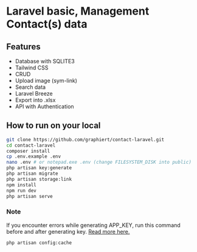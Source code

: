 # Laravel basic, Management Contact(s) data

## Features

-   Database with SQLITE3
-   Tailwind CSS
-   CRUD
-   Upload image (sym-link)
-   Search data
-   Laravel Breeze
-   Export into .xlsx
-   API with Authentication

## How to run on your local

```sh
git clone https://github.com/graphiert/contact-laravel.git
cd contact-laravel
composer install
cp .env.example .env
nano .env # or notepad.exe .env (change FILESYSTEM_DISK into public)
php artisan key:generate
php artisan migrate
php artisan storage:link
npm install
npm run dev
php artisan serve
```

### Note

If you encounter errors while generating APP_KEY,
run this command before and after generating key.
[Read more here.](https://stackoverflow.com/a/76339865)

```sh
php artisan config:cache
```
